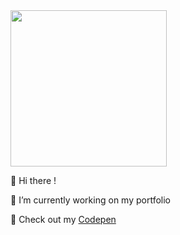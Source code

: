 <img src="https://media.giphy.com/media/j57pH6kEjVF62F7Co5/giphy.gif" width="250" height="250"/>

👋 Hi there !

:muscle: I’m currently working on my portfolio

👊 Check out my [Codepen](https://codepen.io/deean-ultra)

